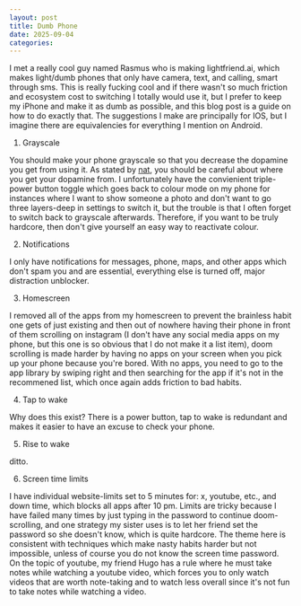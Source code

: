 ```yaml
---
layout: post
title: Dumb Phone
date: 2025-09-04
categories:
---
```


I met a really cool guy named Rasmus who is making lightfriend.ai, which makes light/dumb phones that only have camera, text, and calling, smart through sms. This is really fucking cool and if there wasn't so much friction and ecosystem cost to switching I totally would use it, but I prefer to keep my iPhone and make it as dumb as possible, and this blog post is a guide on how to do exactly that. The suggestions I make are principally for IOS, but I imagine there are equivalencies for everything I mention on Android.

1. Grayscale

You should make your phone grayscale so that you decrease the dopamine you get from using it. As stated by [nat](nat.org), you should be careful about where you get your dopamine from. I unfortunately have the convienient triple-power button toggle which goes back to colour mode on my phone for instances where I want to show someone a photo and don't want to go three layers-deep in settings to switch it, but the trouble is that I often forget to switch back to grayscale afterwards. Therefore, if you want to be truly hardcore, then don't give yourself an easy way to reactivate colour.

2. Notifications

I only have notifications for messages, phone, maps, and other apps which don't spam you and are essential, everything else is turned off, major distraction unblocker.

3. Homescreen

I removed all of the apps from my homescreen to prevent the brainless habit one gets of just existing and then out of nowhere having their phone in front of them scrolling on instagram (I don't have any social media apps on my phone, but this one is so obvious that I do not make it a list item), doom scrolling is made harder by having no apps on your screen when you pick up your phone because you're bored. With no apps, you need to go to the app library by swiping right and then searching for the app if it's not in the recommened list, which once again adds friction to bad habits.

4. Tap to wake

Why does this exist? There is a power button, tap to wake is redundant and makes it easier to have an excuse to check your phone.

5. Rise to wake

ditto.

6. Screen time limits

I have individual website-limits set to 5 minutes for: x, youtube, etc., and down time, which blocks all apps after 10 pm. Limits are tricky because I have failed many times by just typing in the password to continue doom-scrolling, and one strategy my sister uses is to let her friend set the password so she doesn't know, which is quite hardcore. The theme here is consistent with techniques which make nasty habits harder but not impossible, unless of course you do not know the screen time password. On the topic of youtube, my friend Hugo has a rule where he must take notes while watching a youtube video, which forces you to only watch videos that are worth note-taking and to watch less overall since it's not fun to take notes while watching a video.
